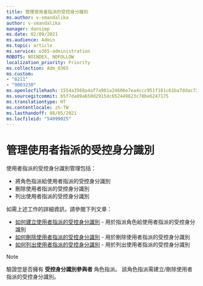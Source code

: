```yaml
---
title: 管理使用者指派的受控身分識別
ms.author: v-smandalika
author: v-smandalika
manager: dansimp
ms.date: 02/09/2021
ms.audience: Admin
ms.topic: article
ms.service: o365-administration
ROBOTS: NOINDEX, NOFOLLOW
localization_priority: Priority
ms.collection: Adm_O365
ms.custom:
- "8211"
- "9003230"
ms.openlocfilehash: 1554a3568a4af7a901a24606e7ea4ccc951f181c61ba7ddac72925a296c2611a
ms.sourcegitcommit: b5f7da89a650d2915dc652449623c78be6247175
ms.translationtype: HT
ms.contentlocale: zh-TW
ms.lasthandoff: 08/05/2021
ms.locfileid: "54099025"
---
```

# <a name="manage-a-user-assigned-managed-identity"></a>管理使用者指派的受控身分識別

使用者指派的受控身分識別管理包括：

- 將角色指派給使用者指派的受控身分識別
- 刪除使用者指派的受控身分識別
- 列出使用者指派的受控身分識別

如需上述工作的詳細資訊，請參閱下列文章：

- [如何建立使用者指派的受控身分識別](https://docs.microsoft.com/azure/active-directory/managed-identities-azure-resources/how-to-manage-ua-identity-portal) - 用於指派角色給使用者指派的受控身分識別
- [如何刪除使用者指派的受控身分識別](https://docs.microsoft.com/azure/active-directory/managed-identities-azure-resources/how-to-manage-ua-identity-portal) - 用於刪除使用者指派的受控身分識別
- [如何列出使用者指派的受控身分識別](https://docs.microsoft.com/azure/active-directory/managed-identities-azure-resources/how-to-manage-ua-identity-portal) - 用於列出使用者指派的受控身分識別

> [!NOTE]
> 驗證您是否擁有 **受控身分識別參與者** 角色指派。 該角色指派需建立/刪除使用者指派的受控身分識別。

